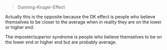 > Dunning-Kruger-Effect

Actually this is the opposite because the DK effect is people who believe themselves to be closer to the average when in reality they are on the lower or higher end.

The imposter/superior syndrome is people who believe themselves to be on the lower end or higher end but are probably average.
